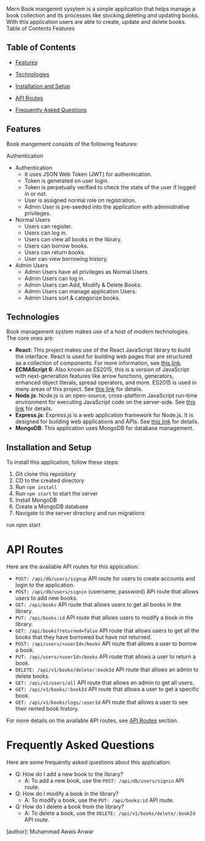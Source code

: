 Mern Book mangemnt sysytem is a simple application that helps manage a book collection and its processes like stocking,deleting and updating books. With this application users are able to create, update and delete books.
Table of Contents
Features
## Table of Contents

- [Features](#features)
- [Technologies](#technologies)
- [Installation and Setup](#installation-and-setup)
- [API Routes](#api-routes)

- [Frequently Asked Questions](#frequently-asked-questions)

## Features
Book mangement consists of the following features:

Authentication
- Authentication
  - It uses JSON Web Token (JWT) for authentication.
  - Token is generated on user login.
  - Token is perpetually verified to check the state of the user if logged in or not.
  - User is assigned normal role on registration.
  - Admin User is pre-seeded into the application with administrative privileges.
- Normal Users
  - Users can register.
  - Users can log in.
  - Users can view all books in the library.
  - Users can borrow books.
  - Users can return books.
  - User can view borrowing history.
- Admin Users
  - Admin Users have all privileges as Normal Users.
  - Admin Users can log in.
  - Admin Users can Add, Modify & Delete Books.
  - Admin Users can manage application Users.
  - Admin Users sort & categorize books.
## Technologies

Book management system makes use of a host of modern technologies. The core ones are:

- **React**: This project makes use of the React JavaScript library to build the interface. React is used for building web pages that are structured as a collection of components. For more information, see [this link](https://reactjs.org/).
- **ECMAScript 6**: Also known as ES2015, this is a version of JavaScript with next-generation features like arrow functions, generators, enhanced object literals, spread operators, and more. ES2015 is used in many areas of this project. See [this link](https://www.ecma-international.org/ecma-262/6.0/) for details.
- **Node.js**: Node.js is an open-source, cross-platform JavaScript run-time environment for executing JavaScript code on the server-side. See [this link](https://nodejs.org/en/) for details.
- **Express.js**: Express.js is a web application framework for Node.js. It is designed for building web applications and APIs. See [this link](https://expressjs.com/) for details.
- **MongoDB**: This application uses MongoDB for database management.
## Installation and Setup

To install this application, follow these steps:

1. Git clone this repository
2. CD to the created directory
3. Run `npm install`
4. Run `npm start` to start the server
5. Install MongoDB
6. Create a MongoDB database
7. Navigate to the server directory and run migrations





run npm start
# API Routes

Here are the available API routes for this application:

- `POST: /api/db/users/signup` API route for users to create accounts and login to the application.
- `POST: /api/db/users/signin` (username, password) API route that allows users to add new books.
- `GET: /api/books` API route that allows users to get all books in the library.
- `PUT: /api/books:id` API route that allows users to modify a book in the library.
- `GET: /api/books?returned=false` API route that allows users to get all the books that they have borrowed but have not returned.
- `POST: /api/users/<userId>/books` API route that allows a user to borrow a book.
- `PUT: /api/users/<userId>/books` API route that allows a user to return a book.
- `DELETE: /api/v1/books/delete/:bookId` API route that allows an admin to delete books.
- `GET: /api/v1/users/all` API route that allows an admin to get all users.
- `GET: /api/v1/books/:bookId` API route that allows a user to get a specific book.
- `GET: /api/v1/books/logs/:userId` API route that allows a user to see their rented book history.

For more details on the available API routes, see [API Routes](#api-routes) section.
# Frequently Asked Questions

Here are some frequently asked questions about this application:

- Q: How do I add a new book to the library?
  - A: To add a new book, use the `POST: /api/db/users/signin` API route.
- Q: How do I modify a book in the library?
  - A: To modify a book, use the `PUT: /api/books:id` API route.
- Q: How do I delete a book from the library?
  - A: To delete a book, use the `DELETE: /api/v1/books/delete/:bookId` API route.



[author]: Muhammad Awais Anwar
 

